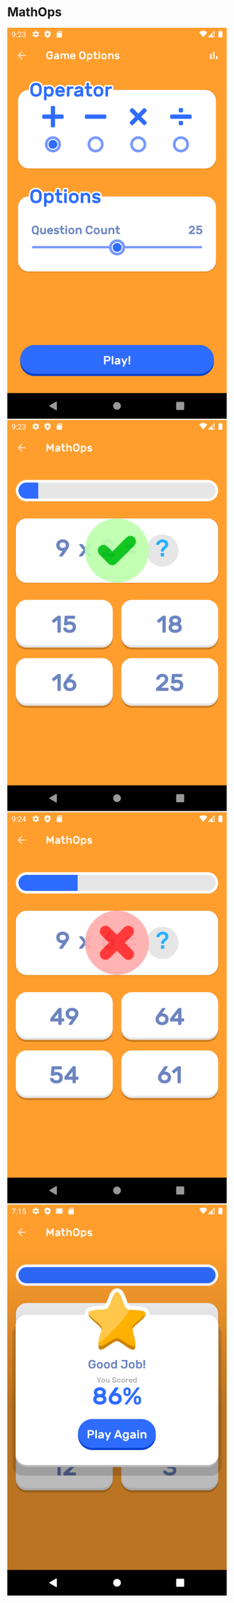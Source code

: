 # MathOps

![](screenshots/Screenshot_1.png)
![](screenshots/Screenshot_3.png)
![](screenshots/Screenshot_4.png)
![](screenshots/Screenshot_5.png)
